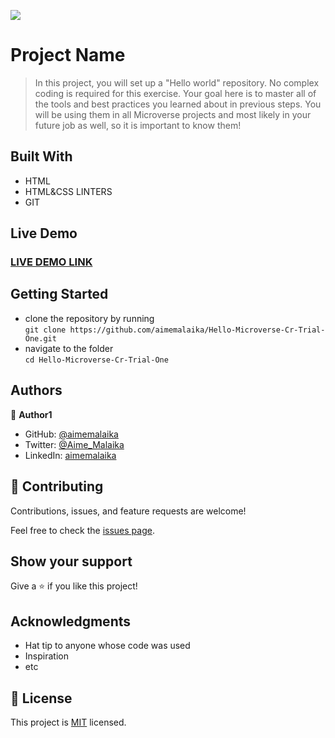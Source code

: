 ![](https://img.shields.io/badge/Microverse-blueviolet)

# Project Name

> In this project, you will set up a "Hello world" repository. No complex coding is required for this exercise. Your goal here is to master all of the tools and best practices you learned about in previous steps. You will be using them in all Microverse projects and most likely in your future job as well, so it is important to know them!


## Built With

- HTML
- HTML&CSS LINTERS
- GIT

## Live Demo

### [LIVE DEMO LINK](https://aimemalaika.github.io/Hello-Microverse-Cr-Trial-One)


## Getting Started
- clone the repository by running\
    `git clone https://github.com/aimemalaika/Hello-Microverse-Cr-Trial-One.git`
- navigate to the folder\
    `cd Hello-Microverse-Cr-Trial-One`

## Authors

👤 **Author1**

- GitHub: [@aimemalaika](https://github.com/aimemalaika)
- Twitter: [@Aime_Malaika](https://twitter.com/Aime_Malaika)
- LinkedIn: [aimemalaika](https://linkedin.com/in/aimemalaika)

## 🤝 Contributing

Contributions, issues, and feature requests are welcome!

Feel free to check the [issues page](../../issues/).

## Show your support

Give a ⭐️ if you like this project!

## Acknowledgments

- Hat tip to anyone whose code was used
- Inspiration
- etc

## 📝 License

This project is [MIT](./MIT.md) licensed.
